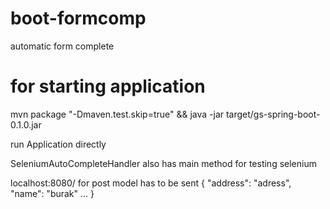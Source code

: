 # boot-formcomp
automatic form complete

# for starting application
mvn package "-Dmaven.test.skip=true" && java -jar target/gs-spring-boot-0.1.0.jar

run Application directly

SeleniumAutoCompleteHandler also has main method for testing selenium

localhost:8080/
for post model has to be sent
{
	"address": "adress",
	"name": "burak"
	...
}